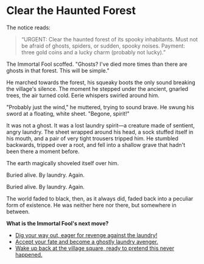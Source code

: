 # Clear the Haunted Forest

The notice reads:

> “URGENT: Clear the haunted forest of its spooky inhabitants. Must not be afraid of ghosts, spiders, or sudden, spooky noises. Payment: three gold coins and a lucky charm (probably not lucky).”

The Immortal Fool scoffed. "Ghosts? I've died more times than there are ghosts in that forest. This will be simple."

He marched towards the forest, his squeaky boots the only sound breaking the village's silence. The moment he stepped under the ancient, gnarled trees, the air turned cold. Eerie whispers swirled around him.

"Probably just the wind," he muttered, trying to sound brave. He swung his sword at a floating, white sheet. "Begone, spirit!"

It was not a ghost. It was a lost laundry spirit—a creature made of sentient, angry laundry. The sheet wrapped around his head, a sock stuffed itself in his mouth, and a pair of very tight trousers tripped him. He stumbled backwards, tripped over a root, and fell into a shallow grave that hadn't been there a moment before.

The earth magically shoveled itself over him.

Buried alive. By laundry. Again.

Buried alive. By laundry. Again.

The world faded to black, then, as it always did, faded back into a peculiar form of existence. He was neither here nor there, but somewhere in between.

**What is the Immortal Fool's next move?**

*   [Dig your way out, eager for revenge against the laundry!](laundry_revenge.md)
*   [Accept your fate and become a ghostly laundry avenger.](ghost_launderer.md)
*   [Wake up back at the village square, ready to pretend this never happened.](intro.md)